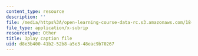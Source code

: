 ```yaml
---
content_type: resource
description: ''
file: /media/https%3A/open-learning-course-data-rc.s3.amazonaws.com/18-02sc-multivariable-calculus-fall-2010/d8e3b40041b252b8a5e348eac9b70267_E8aYX_mW2DA.vtt
file_type: application/x-subrip
resourcetype: Other
title: 3play caption file
uid: d8e3b400-41b2-52b8-a5e3-48eac9b70267
---
```

